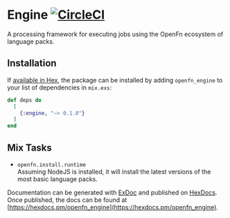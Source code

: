 # Engine [![CircleCI](https://circleci.com/gh/OpenFn/engine.svg?style=svg)](https://circleci.com/gh/OpenFn/engine)

A processing framework for executing jobs using the OpenFn ecosystem of 
language packs.

## Installation

If [available in Hex](https://hex.pm/docs/publish), the package can be installed
by adding `openfn_engine` to your list of dependencies in `mix.exs`:

```elixir
def deps do
  [
    {:engine, "~> 0.1.0"}
  ]
end
```

## Mix Tasks

- `openfn.install.runtime`  
  Assuming NodeJS is installed, it will install the latest versions of the most
  basic language packs.

Documentation can be generated with [ExDoc](https://github.com/elixir-lang/ex_doc)
and published on [HexDocs](https://hexdocs.pm). Once published, the docs can
be found at [https://hexdocs.pm/openfn_engine](https://hexdocs.pm/openfn_engine).

